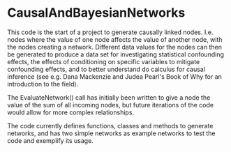 # CausalAndBayesianNetworks

This code is the start of a project to generate causally linked nodes. I.e. nodes where the value of one node affects the value of another node, with the nodes creating a network. 
Different data values for the nodes can then be generated to produce a data set for investigating statistical confounding effects, the effects of conditioning on specific variables to mitigate confounding effects, and to better understand do calculus for causal inference (see e.g. Dana Mackenzie and Judea Pearl's Book of Why for an introduction to the field). 


The EvaluateNetwork() call has initially been written to give a node the value of the sum of all incoming nodes, but future 
iterations of the code would allow for more complex relationships. 

The code currently defines functions, classes and methods to generate networks, and has two simple networks as example networks
to test the code and exemplify its usage. 

